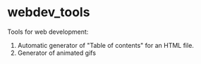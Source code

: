 # webdev_tools
Tools for web development:
1. Automatic generator of "Table of contents" for an HTML file.
2. Generator of animated gifs
